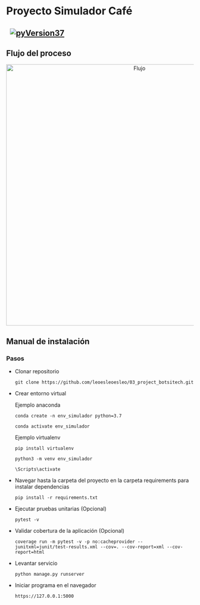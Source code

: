 #
# Proyecto Simulador Café

## &nbsp; [![pyVersion37](https://img.shields.io/badge/python-3.7.6-blue.svg)](https://www.python.org/download/releases/3.7/)

## Flujo del proceso
<div align="center">
	<img height="700" src="https://leoesleoesleo.github.io/imagenes/flujo_simulador_cafe.png" alt="Flujo">
</div>  

## Manual de instalación

### Pasos

- Clonar repositorio
	```
	git clone https://github.com/leoesleoesleo/03_project_botsitech.git
	```
- Crear entorno virtual

    Ejemplo anaconda
	```
	conda create -n env_simulador python=3.7
	```
	```
	conda activate env_simulador
	```
    Ejemplo virtualenv
    ```
	pip install virtualenv
	```
	```
	python3 -m venv env_simulador
	```
	```
	\Scripts\activate
	```
	
- Navegar hasta la carpeta del proyecto en la carpeta requirements para instalar dependencias
    ```
    pip install -r requirements.txt
    ```

- Ejecutar pruebas unitarias (Opcional)
   ```
   pytest -v  
    ``` 

- Validar cobertura de la aplicación (Opcional)
    ```
   coverage run -m pytest -v -p no:cacheprovider --junitxml=junit/test-results.xml --cov=. --cov-report=xml --cov-report=html  
    ```    
    
- Levantar servicio
    ```
   python manage.py runserver
    ```

-  Iniciar programa en el navegador
    ```
   https://127.0.0.1:5000
    ```
